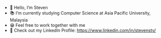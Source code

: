 - 👋 Hello, I’m Steven
- :books: I’m currently studying Computer Science at Asia Pacific University, Malaysia
- :grin: Feel free to work together with me
- :link: Check out my LinkedIn Profile: https://www.linkedin.com/in/stevenstv/
<!---
sterbeN27/sterbeN27 is a ✨ special ✨ repository because its `README.md` (this file) appears on your GitHub profile.
You can click the Preview link to take a look at your changes.
--->
